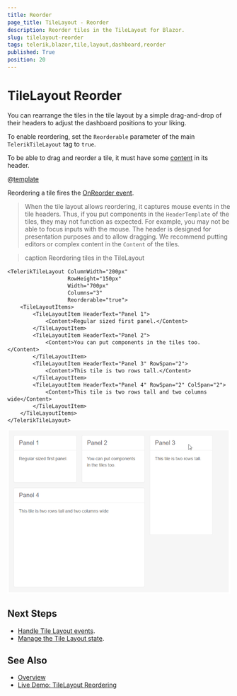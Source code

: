 ```yaml
---
title: Reorder
page_title: TileLayout - Reorder
description: Reorder tiles in the TileLayout for Blazor.
slug: tilelayout-reorder
tags: telerik,blazor,tile,layout,dashboard,reorder
published: True
position: 20
---
```


# TileLayout Reorder

You can rearrange the tiles in the tile layout by a simple drag-and-drop of their headers to adjust the dashboard positions to your liking.

To enable reordering, set the `Reorderable` parameter of the main `TelerikTileLayout` tag to `true`.

To be able to drag and reorder a tile, it must have some [content](slug://tilelayout-tile-content) in its header.

@[template](/_contentTemplates/tilelayout/basics.md#resizing-reordering-logic)

Reordering a tile fires the [OnReorder event](slug://tilelayout-events#onreorder).

> When the tile layout allows reordering, it captures mouse events in the tile headers. Thus, if you put components in the `HeaderTemplate` of the tiles, they may not function as expected. For example, you may not be able to focus inputs with the mouse. The header is designed for presentation purposes and to allow dragging. We recommend putting editors or complex content in the `Content` of the tiles.

>caption Reordering tiles in the TileLayout

````RAZOR
<TelerikTileLayout ColumnWidth="200px"
                   RowHeight="150px"
                   Width="700px"
                   Columns="3"
                   Reorderable="true">
    <TileLayoutItems>
        <TileLayoutItem HeaderText="Panel 1">
            <Content>Regular sized first panel.</Content>
        </TileLayoutItem>
        <TileLayoutItem HeaderText="Panel 2">
            <Content>You can put components in the tiles too.</Content>
        </TileLayoutItem>
        <TileLayoutItem HeaderText="Panel 3" RowSpan="2">
            <Content>This tile is two rows tall.</Content>
        </TileLayoutItem>
        <TileLayoutItem HeaderText="Panel 4" RowSpan="2" ColSpan="2">
            <Content>This tile is two rows tall and two columns wide</Content>
        </TileLayoutItem>
    </TileLayoutItems>
</TelerikTileLayout>
````

![reorder tiles](images/tilelayout-reordering-overview.gif)


## Next Steps

* [Handle Tile Layout events](slug://tilelayout-events).
* [Manage the Tile Layout state](slug://tilelayout-state).


## See Also

* [Overview](slug://tilelayout-overview)
* [Live Demo: TileLayout Reordering](https://demos.telerik.com/blazor-ui/tilelayout/reordering)
